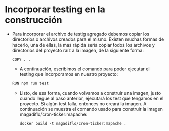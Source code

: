# Incorporar testing en la construcción

- Para incorporar el archivo de testig agregado debemos copiar los directorios o 
  archivos creados para el mismo. Existen muchas formas de hacerlo, una de ellas,
  la más rápida sería copiar todos los archivos y directorios del proyecto raíz a
  la imagen, de la siguiente forma:

  ```
  COPY . .
  ```

  - A continuación, escribimos el comando para poder ejecutar el testing que incorporamos en nuestro proyecto:
  ```
  RUN npm run test
  ```

  - Listo, de esa forma, cuando volvamos a construir una imagen, justo cuando
    llegue al paso anterior, ejecutará los test que tengamos en el proyecto.
    Si algún test falla, entonces no creará la imagen. A continuación se muestra
    el comando usado para construir la imagen magadiflo/cron-ticker:mapache:
    ```
    docker build -t magadiflo/cron-ticker:mapache .
    ```